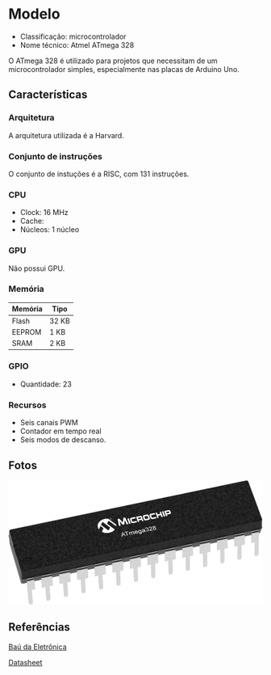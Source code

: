 # Modelo

- Classificação: microcontrolador
- Nome técnico: Atmel ATmega 328

O ATmega 328 é utilizado para projetos que necessitam de um microcontrolador simples, especialmente nas placas de Arduino Uno.

## Características

### Arquitetura
A arquitetura utilizada é a Harvard.

### Conjunto de instruções
O conjunto de instuções é a RISC, com 131 instruções.

### CPU

- Clock: 16 MHz
- Cache:
- Núcleos: 1 núcleo

### GPU

Não possui GPU.

### Memória

| Memória 	| Tipo 	|
|-	|-	|
| Flash 	| 32 KB 	|
| EEPROM 	| 1 KB 	|
| SRAM 	| 2 KB 	|

### GPIO

- Quantidade: 23

### Recursos

- Seis canais PWM
- Contador em tempo real
- Seis modos de descanso.


## Fotos

![ATmega328](imgs/atmega328.png)

## Referências

[Baú da Eletrônica](https://www.baudaeletronica.com.br/microcontrolador-atmega328p.html)

[Datasheet](https://storage.googleapis.com/baudaeletronicadatasheet/ATmega328P.pdf)
